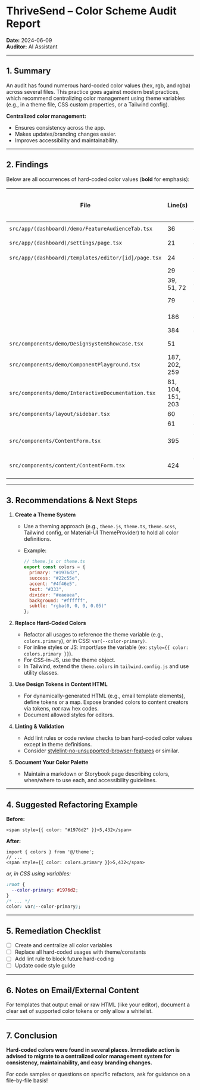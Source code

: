 # ThriveSend – Color Scheme Audit Report

**Date:** 2024-06-09  
**Auditor:** AI Assistant

---

## 1. **Summary**

An audit has found numerous hard-coded color values (hex, rgb, and rgba) across several files. This practice goes against modern best practices, which recommend centralizing color management using theme variables (e.g., in a theme file, CSS custom properties, or a Tailwind config). 

**Centralized color management:**
- Ensures consistency across the app.
- Makes updates/branding changes easier.
- Improves accessibility and maintainability.

---

## 2. **Findings**

Below are all occurrences of hard-coded color values (**bold** for emphasis):

| File | Line(s) | Hard-Coded Color Value | Context/Snippet |
|------|---------|-----------------------|-----------------|
| `src/app/(dashboard)/demo/FeatureAudienceTab.tsx` | 36 | **#1976d2** | `<span style={{ color: "#1976d2" }}>5,432</span>` |
| `src/app/(dashboard)/settings/page.tsx` | 21 | **#22c55e** | `indicator.style.backgroundColor = '#22c55e';` |
| `src/app/(dashboard)/templates/editor/[id]/page.tsx` | 24 | **#4f46e5** | In initialTemplate, `<h1 style="color: #4f46e5"...>` |
|  | 29 | **#333** | `color: #333;` |
|  | 39, 51, 72 | **#4f46e5** | Multiple buttons/headers in content HTML |
|  | 79 | **#eaeaea** | Divider HR: `border-top: 1px solid #eaeaea;` |
|  | 186 | **#ffffff** | `.email-container` background-color |
|  | 384 | **#f3f4f6** | Outline color in editor UI |
| `src/components/demo/DesignSystemShowcase.tsx` | 51 | **rgba(0, 0, 0, 0.12)** | Border color |
| `src/components/demo/ComponentPlayground.tsx` | 187, 202, 259 | **rgba(0, 0, 0, 0.02/0.12)** | Various backgrounds/borders |
| `src/components/demo/InteractiveDocumentation.tsx` | 81, 104, 151, 203 | **rgba(0, 0, 0, 0.05/0.1)** | Various backgrounds/borders |
| `src/components/layout/sidebar.tsx` | 60 | **#0ff** | `el.style.background = '#0ff';` |
|  | 61 | **#333** | `el.style.color = '#333';` |
| `src/components/ContentForm.tsx` | 395 | **#d32f2f**, **rgba(0, 0, 0, 0.23)** | Conditional border color |
| `src/components/content/ContentForm.tsx` | 424 | **#d32f2f**, **rgba(0, 0, 0, 0.23)** | Conditional border color |

---

## 3. **Recommendations & Next Steps**

1. **Create a Theme System**
   - Use a theming approach (e.g., `theme.js`, `theme.ts`, `theme.scss`, Tailwind config, or Material-UI ThemeProvider) to hold all color definitions.
   - Example:

     ```js
     // theme.js or theme.ts
     export const colors = {
       primary: "#1976d2",
       success: "#22c55e",
       accent: "#4f46e5",
       text: "#333",
       divider: "#eaeaea",
       background: "#ffffff",
       subtle: "rgba(0, 0, 0, 0.05)"
     };
     ```

2. **Replace Hard-Coded Colors**
    - Refactor all usages to reference the theme variable (e.g., `colors.primary`), or in CSS: `var(--color-primary)`.
    - For inline styles or JS: import/use the variable (ex: `style={{ color: colors.primary }}`).
    - For CSS-in-JS, use the theme object.
    - In Tailwind, extend the `theme.colors` in `tailwind.config.js` and use utility classes.

3. **Use Design Tokens in Content HTML**
    - For dynamically-generated HTML (e.g., email template elements), define tokens or a map. Expose branded colors to content creators via tokens, *not* raw hex codes.
    - Document allowed styles for editors.

4. **Linting & Validation**
    - Add lint rules or code review checks to ban hard-coded color values except in theme definitions.
    - Consider [stylelint-no-unsupported-browser-features](https://stylelint.io/user-guide/rules/no-unsupported-browser-features/) or similar.

5. **Document Your Color Palette**
    - Maintain a markdown or Storybook page describing colors, when/where to use each, and accessibility guidelines.

---

## 4. **Suggested Refactoring Example**

**Before:**
```tsx
<span style={{ color: "#1976d2" }}>5,432</span>
```

**After:**
```tsx
import { colors } from '@/theme';
// ...
<span style={{ color: colors.primary }}>5,432</span>
```
_or, in CSS using variables:_
```css
:root {
  --color-primary: #1976d2;
}
/* ... */
color: var(--color-primary);
```

---

## 5. **Remediation Checklist**

- [ ] Create and centralize all color variables
- [ ] Replace all hard-coded usages with theme/constants
- [ ] Add lint rule to block future hard-coding
- [ ] Update code style guide

---

## 6. **Notes on Email/External Content**

For templates that output email or raw HTML (like your editor), document a clear set of supported color tokens or only allow a whitelist.

---

## 7. **Conclusion**

**Hard-coded colors were found in several places. Immediate action is advised to migrate to a centralized color management system for consistency, maintainability, and easy branding changes.**

For code samples or questions on specific refactors, ask for guidance on a file-by-file basis!
